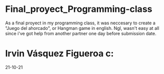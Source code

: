 # Final_proyect_Programming-class
As a final proyect in my programming class, it was neccesary to create a "Juego del ahorcado", or Hangman game in english. Ngl, wasn't easy at all since i've got help from another partner one day before submission date. 
# Irvin Vásquez Figueroa c:
21-10-21

